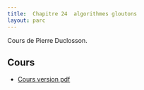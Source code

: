 ```yaml
---
title:  Chapitre 24  algorithmes gloutons
layout: parc
---
```





Cours de Pierre Duclosson.




## Cours 

* [Cours version pdf](chapitre24/Glouton.pdf)
<!-- * [Corrigé Python](chapitre24/glouton.py) -->